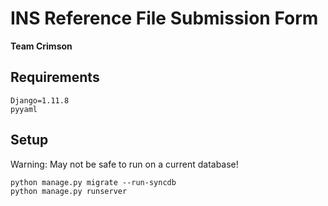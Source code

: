 INS Reference File Submission Form
==================================
**Team Crimson**

Requirements
------------
```
Django=1.11.8
pyyaml
```

Setup
-----

Warning:  May not be safe to run on a current database!  

```
python manage.py migrate --run-syncdb
python manage.py runserver
```


